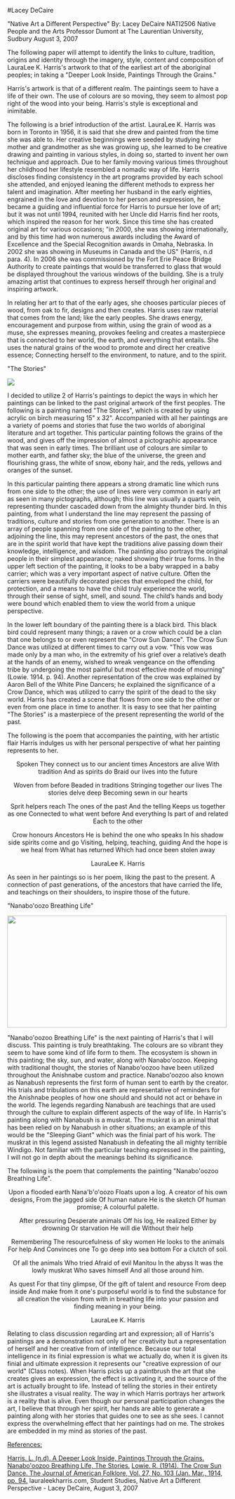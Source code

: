 #Lacey DeCaire


"Native Art a Different Perspective"
By: Lacey DeCaire
NATI2506
Native People and the Arts
Professor Dumont at The Laurentian University, Sudbury
August 3, 2007

   
The following paper will attempt to identify the links to culture, tradition, origins and identity through the imagery, style, content and composition of LauraLee K. Harris's artwork to that of the earliest art of the aboriginal peoples; in taking a "Deeper Look Inside, Paintings Through the Grains."
             
Harris's artwork is that of a different realm.  The paintings seem to have a life of their own.  The use of colours are so moving, they seem to almost pop right of the wood into your being.  Harris's style is exceptional and inimitable.

The following is a brief introduction of the artist.  LauraLee K. Harris was born in Toronto in 1956, it is said that she drew and painted from the time she was able to. Her creative beginnings were seeded by studying her mother and grandmother as she was growing up, she learned to be creative drawing and painting in various styles, in doing so, started to invent her own technique and approach.  Due to her family moving various times throughout her childhood her lifestyle resembled a nomadic way of life.  Harris discloses finding consistency in the art programs provided by each school she attended, and enjoyed leaning the different methods to express her talent and imagination.  After meeting her husband in the early eighties, engrained in the love and devotion to her person and expression, he became a guiding and influential force for Harris to pursue her love of art; but it was not until 1994, reunited with her Uncle did Harris find her roots, which inspired the reason for her work.  Since this time she has created original art for various occasions; "in 2000, she was showing internationally, and by this time had won numerous awards including the Award of Excellence and the Special Recognition awards in Omaha, Nebraska.  In 2002 she was showing in Museums in Canada and the US" (Harris, n.d para. 4).  In 2006 she was commissioned by the Fort Erie Peace Bridge Authority to create paintings that would be transferred to glass that would be displayed throughout the various windows of the building.  She is a truly amazing artist that continues to express herself through her original and inspiring artwork. 

In relating her art to that of the early ages, she chooses particular pieces of wood, from oak to fir, designs and then creates.  Harris uses raw material that comes from the land; like the early peoples.  She draws energy, encouragement and purpose from within, using the grain of wood as a muse, she expresses meaning, provokes feeling and creates a masterpiece that is connected to her world, the earth, and everything that entails.  She uses the natural grains of the wood to promote and direct her creative essence; Connecting herself to the environment, to nature, and to the spirit.   


"The Stories"


![](/images/2003images/stories.jpg)


I decided to utilize 2 of Harris's paintings to depict the ways in which her paintings can be linked to the past original artwork of the first peoples.  The following is a painting named "The Stories", which is created by using acrylic on birch measuring 15" x 32".  Accompanied with all her paintings are a variety of poems and stories that fuse the two worlds of aboriginal literature and art together.  This particular painting follows the grains of the wood, and gives off the impression of almost a pictographic appearance that was seen in early times.  The brilliant use of colours are similar to mother earth, and father sky; the blue of the universe, the green and flourishing grass, the white of snow, ebony hair, and the reds, yellows and oranges of the sunset. 

In this particular painting there appears a strong dramatic line which runs from one side to the other; the use of lines were very common in early art as seen in many pictographs, although; this line was usually a quarts vein, representing thunder cascaded down from the almighty thunder bird.  In this painting, from what I understand the line may represent the passing of traditions, culture and stories from one generation to another.  There is an array of people spanning from one side of the painting to the other, adjoining the line, this may represent ancestors of the past, the ones that are in the spirit world that have kept the traditions alive passing down their knowledge, intelligence, and wisdom.   The painting also portrays the original people in their simplest appearance; naked showing their true forms.  In the upper left section of the painting, it looks to be a baby wrapped in a baby carrier; which was a very important aspect of native culture. Often the carriers were beautifully decorated pieces that enveloped the child, for protection, and a means to have the child truly experience the world, through their sense of sight, smell, and sound. The child’s hands and body were bound which enabled them to view the world from a unique perspective. 

In the lower left boundary of the painting there is a black bird.  This black bird could represent many things; a raven or a crow which could be a clan that one belongs to or even represent the "Crow Sun Dance". The Crow Sun Dance was utilized at different times to carry out a vow.  "This vow was made only by a man who, in the extremity of his grief over a relative’s death at the hands of an enemy, wished to wreak vengeance on the offending tribe by undergoing the most painful but most effective mode of mourning" (Lowie. 1914. p. 94). Another representation of the crow was explained by Aaron Bell of the White Pine Dancers; he explained the significance of a Crow Dance, which was utilized to carry the spirit of the dead to the sky world.  Harris has created a scene that flows from one side to the other or even from one place in time to another.  It is easy to see that her painting "The Stories" is a masterpiece of the present representing  the world of the past. 

The following is the poem that accompanies the painting, with her artistic flair Harris indulges us with her personal perspective of what her painting represents to her.      

<center>Spoken
They connect us to our ancient times
Ancestors are alive
With tradition
And as spirits do
Braid our lives into the future

Woven from before
Beaded in traditions
Stringing together our lives
The stories delve deep
Becoming sewn in our hearts

Sprit helpers reach
The ones of the past
And the telling
Keeps us together as one
Connected to what went before
And everything
Is part of and related
Each to the other

Crow honours Ancestors
He is behind the one who speaks
In his shadow side spirits come and go
Visiting, helping, teaching, guiding
And the hope is we heal from
What has returned
Which had once been stolen away

LauraLee K. Harris</center>

As seen in her paintings so is her poem, liking the past to the present.  A connection of past generations, of the ancestors that have carried the life, and teachings on their shoulders, to inspire those of the future.   
 
"Nanabo'oozo Breathing Life"

<img src='images/1998images/nanab.jpg' width='500' height='255'>

"Nanabo'oozoo Breathing Life" is the next painting of Harris's that I will discuss.  This painting is truly breathtaking.  The colours are so vibrant they seem to have some kind of life form to them.  The ecosystem is shown in this painting; the sky, sun, and water, along with Nanabo'oozoo.  Keeping with traditional thought, the stories of Nanabo'oozoo have been utilized throughout the Anishnabe custom and practice.  Nanabo'oozoo also known as Nanabush represents the first form of human sent to earth by the creator.  His trials and tribulations on this earth are representative of reminders for the Anishnabe peoples of how one should and should not act or behave in the world.  The legends regarding Nanabush are teachings that are used through the culture to explain different aspects of the way of life.  In Harris's painting along with Nanabush is a muskrat. The muskrat is an animal that has been relied on by Nanabush in other situations; an example of this would be the "Sleeping Giant" which was the finial part of his work.  The muskrat in this legend assisted Nanabush in defeating the all mighty terrible Windigo.  Not familiar with the particular teaching expressed in the painting, I will not go in depth about the meanings behind its significance. 
   
The following is the poem that complements the painting "Nanabo'oozoo Breathing Life".

<center> 
Upon a flooded earth
Nana'b'o'oozo
Floats upon a log.
A creator of his own designs,
From the jagged side
Of human nature
He is the sketch
Of human promise;
A colourful palette.

After pressuring
Desperate animals
Off his log,
He realized
Either by drowning
Or starvation
He will die
Without their help

Remembering
The resourcefulness of sky women
He looks to the animals
For help
And
Convinces one
To go deep into sea bottom
For a clutch of soil.

Of all the animals
Who tried
Afraid of evil Manitou
In the abyss
It was the lowly muskrat
Who saves himself
And all those around him.

As quest
For that tiny glimpse,
Of the gift of talent and resource
From deep inside
And make from it
one's purposeful world
is to find
the substance for all creation
the vision from with in
breathing life into your passion
and finding meaning in your being.

LauraLee K. Harris</center>

Relating to class discussion regarding art and expression; all of Harris's paintings are a demonstration not only of her creativity but a representation of herself and her creative from of intelligence.  Because our total intelligence in its finial expression is what we actually do, when it is given its finial and ultimate expression it represents our "creative expression of our world" (Class notes).  When Harris picks up a paintbrush the art that she creates gives an expression, the effect is activating it, and the source of the art is actually brought to life. Instead of telling the stories in their entirety she illustrates a visual reality.  The way in which Harris portrays her artwork is a reality that is alive. Even though our personal participation changes the art, I believe that through her spirit, her hands are able to generate a painting along with her stories that guides one to see as she sees.  I cannot express the overwhelming effect that her paintings had on me.  The strokes are embedded in my mind as stories of the past.

<u>References:</u>

<a href='http://www.lauraleekharris.com'>Harris. L. (n.d). A Deeper Look Inside, Paintings Through the Grains. Nanabo'oozoo Breathing Life, The Stories.</a>
<a href='http://links.jstor.org/sici?sici= 0021-8715%28191401%2F03% 2927% 3A1 03%3C94%3ATCSD%3E2.0. CO%3B2-Z&size =SMALL&origin=JSTOR-reducePage' target='_blank'>Lowie. R. (1914). The Crow Sun Dance.  The Journal of American Folklore, Vol. 27, No. 103 (Jan. Mar., 1914, pp. 94.</a>
lauraleekharris.com, Student Studies, Native Art a Different Perspective - Lacey DeCaire, August 3, 2007